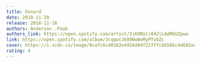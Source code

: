 ```yaml
---
title: Oxnard
date: 2018-11-20
release: 2018-11-16
authors: Anderson .Paak
authors_link: https://open.spotify.com/artist/3jK9MiCrA42lLAdMGUZpwa
link: https://open.spotify.com/album/3rqqwtJE89WoWvMyPTvbZc
cover: https://i.scdn.co/image/9cafc6cd0162e4926d84f21fffcbb56bc4d681ec
rating: 4
---
```

